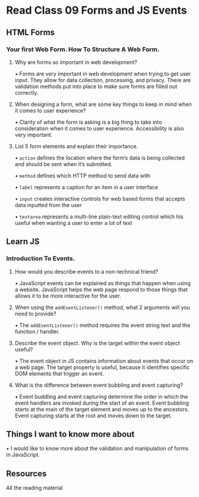 # Read Class 09 Forms and JS Events

## HTML Forms

### Your first Web Form. How To Structure A Web Form.

1.	Why are forms so important in web development?

    •	Forms are very important in web development when trying to get user input. They allow for data collection, processing, and privacy. There are validation methods put into place to make sure forms are filled out correctly.

2.	When designing a form, what are some key things to keep in mind when it comes to user experience?

    •	Clarity of what the form is asking is a big thing to take into consideration when it comes to user experience. Accessibility is also very important.

3.	List 5 form elements and explain their importance.

    •	<code>action</code> defines the location where the form’s data is being collected and should be sent when it’s submitted.

    •	<code>method</code> defines which HTTP method to send data with

    •	<code>label</code> represents a caption for an item in a user interface

    •	<code>input</code> creates interactive controls for web based forms that accepts data inputted from the user

    •	<code>textarea</code> represents a multi-line plain-text editing control which his useful when wanting a user to enter a lot of text

## Learn JS 

### Introduction To Events.

1.	How would you describe events to a non-technical friend?

    •	JavaScript events can be explained as things that happen when using a website. JavaScript helps the web page respond to those things that allows it to be more interactive for the user.

2.	When using the <code>addEventListener()</code> method, what 2 arguments will you need to provide?

    •	The <code>addEventListener()</code> method requires the event string text and the function / handler.

3.	Describe the event object. Why is the target within the event object useful?

    •	The event object in JS contains information about events that occur on a web page. The target property is useful, because it identifies specific DOM elements that trigger an event.

4.	What is the difference between event bubbling and event capturing?

    •	Event buddling and event capturing determine the order in which the event handlers are invoked during the start of an event. Event bubbling starts at the main of the target element and moves up to the ancestors. Event capturing starts at the root and moves down to the target.

## Things I want to know more about

•	I would like to know more about the validation and manipulation of forms in JavaScript.

## Resources

All the reading material
